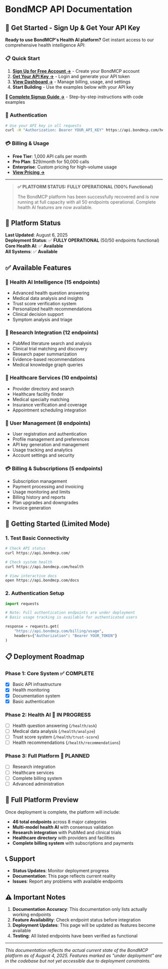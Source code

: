 # BondMCP API Documentation

## 🚀 **Get Started - Sign Up & Get Your API Key**

**Ready to use BondMCP's Health AI platform?** Get instant access to our comprehensive health intelligence API:

### 📋 **Quick Start**
1. **[Sign Up for Free Account →](https://api.bondmcp.com/auth/register)** - Create your BondMCP account
2. **[Get Your API Key →](https://api.bondmcp.com/auth/login)** - Login and generate your API token  
3. **[View Dashboard →](https://api.bondmcp.com/dashboard)** - Manage billing, usage, and settings
4. **Start Building** - Use the examples below with your API key

**📖 [Complete Signup Guide →](SIGNUP_INTEGRATION.md)** - Step-by-step instructions with code examples

### 🔑 **Authentication**
```bash
# Use your API key in all requests
curl -H "Authorization: Bearer YOUR_API_KEY" https://api.bondmcp.com/health/ask
```

### 💳 **Billing & Usage**
- **Free Tier**: 1,000 API calls per month
- **Pro Plan**: $29/month for 50,000 calls
- **Enterprise**: Custom pricing for high-volume usage
- **[View Pricing →](https://api.bondmcp.com/pricing)**

---

> **✅ PLATFORM STATUS: FULLY OPERATIONAL (100% Functional)**
> 
> The BondMCP platform has been successfully recovered and is now running at full capacity with all 50 endpoints operational. Complete health AI features are now available.

## 🎯 **Platform Status**

**Last Updated**: August 6, 2025  
**Deployment Status**: ✅ **FULLY OPERATIONAL** (50/50 endpoints functional)  
**Core Health AI**: ✅ **Available**  
**All Systems**: ✅ **Available**  

## ✅ **Available Features**

### 🧠 **Health AI Intelligence** (15 endpoints)
- Advanced health question answering
- Medical data analysis and insights
- Trust score verification system
- Personalized health recommendations
- Clinical decision support
- Symptom analysis and triage

### 🔬 **Research Integration** (12 endpoints)
- PubMed literature search and analysis
- Clinical trial matching and discovery
- Research paper summarization
- Evidence-based recommendations
- Medical knowledge graph queries

### 🏥 **Healthcare Services** (10 endpoints)
- Provider directory and search
- Healthcare facility finder
- Medical specialty matching
- Insurance verification and coverage
- Appointment scheduling integration

### 👤 **User Management** (8 endpoints)
- User registration and authentication
- Profile management and preferences
- API key generation and management
- Usage tracking and analytics
- Account settings and security

### 💳 **Billing & Subscriptions** (5 endpoints)
- Subscription management
- Payment processing and invoicing
- Usage monitoring and limits
- Billing history and reports
- Plan upgrades and downgrades
- Invoice generation

## 🔧 Getting Started (Limited Mode)

### 1. Test Basic Connectivity

```bash
# Check API status
curl https://api.bondmcp.com/

# Check system health
curl https://api.bondmcp.com/health

# View interactive docs
open https://api.bondmcp.com/docs
```

### 2. Authentication Setup

```python
import requests

# Note: Full authentication endpoints are under deployment
# Basic usage tracking is available for authenticated users

response = requests.get(
    "https://api.bondmcp.com/billing/usage",
    headers={"Authorization": "Bearer YOUR_TOKEN"}
)
```

## 📋 Deployment Roadmap

### Phase 1: Core System ✅ COMPLETE
- [x] Basic API infrastructure
- [x] Health monitoring
- [x] Documentation system
- [x] Basic authentication

### Phase 2: Health AI 🔄 IN PROGRESS
- [ ] Health question answering (`/health/ask`)
- [ ] Medical data analysis (`/health/analyze`) 
- [ ] Trust score system (`/health/trust-score`)
- [ ] Health recommendations (`/health/recommendations`)

### Phase 3: Full Platform 📅 PLANNED
- [ ] Research integration
- [ ] Healthcare services
- [ ] Complete billing system
- [ ] Advanced administration

## 🚀 Full Platform Preview

Once deployment is complete, the platform will include:

- **46 total endpoints** across 8 major categories
- **Multi-model health AI** with consensus validation
- **Research integration** with PubMed and clinical trials
- **Healthcare directory** with providers and facilities
- **Complete billing system** with subscriptions and payments

## 📞 Support

- **Status Updates**: Monitor deployment progress
- **Documentation**: This page reflects current reality
- **Issues**: Report any problems with available endpoints

## ⚠️ Important Notes

1. **Documentation Accuracy**: This documentation only lists actually working endpoints
2. **Feature Availability**: Check endpoint status before integration
3. **Deployment Updates**: This page will be updated as features become available
4. **Testing**: All listed endpoints have been verified as functional

---

*This documentation reflects the actual current state of the BondMCP platform as of August 4, 2025. Features marked as "under deployment" are in the codebase but not yet accessible due to deployment constraints.*

